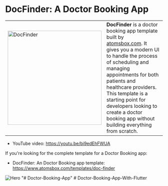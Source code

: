 # DocFinder: A Doctor Booking App
<table>
  <tr>
    <td><img src="assets/icons/app_icon.png" alt="DocFinder" style="width: 300px;"/></td>
    <td>
      <strong>DocFinder</strong> is a doctor booking app template built by <a href="https://atomsbox.com">atomsbox.com</a>. It gives you a modern UI to handle the process of scheduling and managing appointments for both patients and healthcare providers. This template is a starting point for developers looking to create a doctor booking app without building everything from scratch.
    </td>
  </tr>
</table>

- YouTube video: https://youtu.be/bi9edEhFWUA

If you're looking for the complete template for a Doctor Booking app:
- DocFinder: An Doctor Booking app template: https://www.atomsbox.com/templates/doc-finder

![Hero](screenshots/doctor_booking_app.png)
"# Doctor-Booking-App" 
#   D o c t o r - B o o k i n g - A p p - W i t h - F l u t t e r  
 